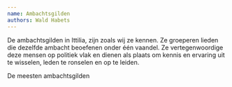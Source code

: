 ```yaml
---
name: Ambachtsgilden
authors: Wald Habets
---
```


De ambachtsgilden in Ittilia, zijn zoals wij ze kennen. Ze groeperen lieden die dezelfde ambacht beoefenen onder één vaandel. Ze vertegenwoordige deze mensen op politiek vlak en dienen als plaats om kennis en ervaring uit te wisselen, leden te ronselen en op te leiden.

De meesten ambachtsgilden 